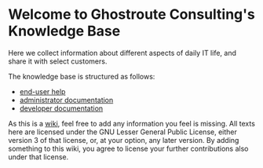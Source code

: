 Welcome to Ghostroute Consulting's Knowledge Base
=================================================

Here we collect information about different aspects of daily IT life, and share it with select customers.

The knowledge base is structured as follows:

 * [end-user help](enduser)
 * [administrator documentation](admin)
 * [developer documentation](developer)

As this is a [wiki](enduser/wiki), feel free to add any information you feel is missing. All texts here are licensed under the GNU Lesser General Public License, either version 3 of that license, or, at your option, any later version. By adding something to this wiki, you agree to license your further contributions also under that license.
